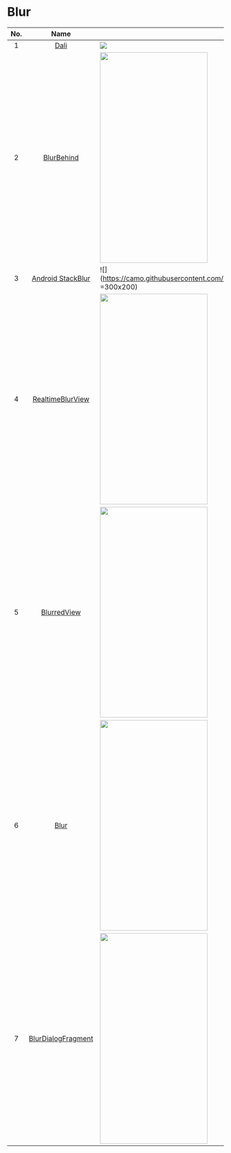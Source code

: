 Blur
======================
No. | Name | Demo
:---: | :---: | ---
1| [Dali](https://github.com/patrickfav/Dali) | ![](https://github.com/patrickfav/Dali/raw/master/misc/gallery1.png?raw=true)
2| [BlurBehind](https://github.com/faradaj/BlurBehind) | <img src="https://github.com/faradaj/BlurBehind/raw/master/images/blur-behind-after.png" width="250" height="490">
3| [Android StackBlur](https://github.com/kikoso/android-stackblur) | ![](https://camo.githubusercontent.com/821ae0abdf62af50624fc429f79b2d47f4f22d53/68747470733a2f2f7261772e6769746875622e636f6d2f6b696b6f736f2f616e64726f69642d737461636b626c75722f6d61737465722f6172742f73637265656e73686f74322e706e67 =300x200)
4| [RealtimeBlurView](https://github.com/mmin18/RealtimeBlurView) | <img src="https://github.com/mmin18/RealtimeBlurView/raw/master/imgs/1.gif" width="250" height="490">
5| [BlurredView](https://github.com/wl9739/BlurredView) | <img src="https://github.com/wl9739/BlurredView/raw/master/Gif/demo.gif" width="250" height="490">
6| [Blur](https://github.com/robinxdroid/Blur) | <img src="https://raw.githubusercontent.com/robinxdroid/Blur/master/2.png" width="250" height="490">
7| [BlurDialogFragment](https://github.com/tvbarthel/BlurDialogFragment) | <img src="https://github.com/tvbarthel/BlurDialogFragment/raw/master/static/full_screen_blur.png" width="250" height="490">